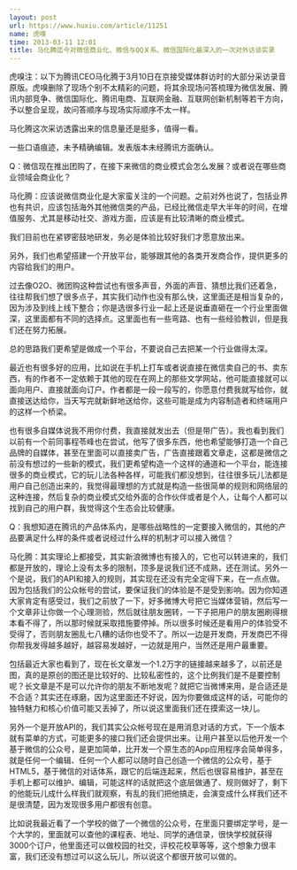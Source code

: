 ```yaml
---
layout: post
url: https://www.huxiu.com/article/11251
name: 虎嗅
time: 2013-03-11 12:01
title: 马化腾迄今对微信商业化、微信与QQ关系、微信国际化最深入的一次对外访谈实录
---
```

虎嗅注：以下为腾讯CEO马化腾于3月10日在京接受媒体群访时的大部分采访录音原版。虎嗅删除了现场个别不太精彩的问题，将其余现场问答梳理为微信发展、腾讯内部竞争、微信国际化、腾讯电商、互联网金融、互联网创新机制等若干方向，予以整合呈现，故问答顺序与现场实际顺序不太一样。

马化腾这次采访透露出来的信息量还是挺多，值得一看。

一些口语痕迹，未予精确编辑。发表版本未经腾讯方面确认。

Q：微信现在推出团购了，在接下来微信的商业模式会怎么发展？或者说在哪些商业领域会商业化？

马化腾：应该说微信商业化是大家蛮关注的一个问题。之前对外也说了，包括业界也有共识，应该包括海外其他微信类的产品，已经比微信走早大半年的时间，在增值服务、尤其是移动社交、游戏方面，应该是有比较清晰的商业模式。

我们目前也在紧锣密鼓地研发，务必是体验比较好我们才愿意放出来。

另外，我们也希望搭建一个开放平台，能够跟其他的各类开发商合作，提供更多的内容给我们的用户。

过去像O2O、微团购这种尝试也有很多声音，外面的声音、猜想比我们还着急，往往帮我们想了很多点子，其实我们动作也没有那么快，这里面还是相当复杂的，因为涉及到线上线下整合；你是选很多行业一起上还是说垂直砸在一个行业里面做深，这里面都有不同的选择点。这里面也有一些弯路、也有一些经验教训，但是我们还在努力拓展。

总的思路我们更希望是做成一个平台，不要说自己去把某一个行业做得太深。

最近也有很多好的应用，比如说在手机上打车或者说直接在微信卖自己的书、卖东西，有的作者不一定依赖于其他的现在在网上的那些文学网站，他可能直接就可以面向用户、直接就面向订户。作者都是一段一段写的，你愿意付费我就写给你，就直接送达给你，当天写完就新鲜地送给你，这些可能是成为内容制造者和终端用户的这样一个桥梁。

也有很多自媒体说我不用你付费，我直接就发出去（但是带广告）。我也看到我们以前有一个前同事程苓峰也在尝试，他写了很多东西，他也希望能够打造一个自己品牌的自媒体，甚至在里面可以直接卖广告，广告直接跟着文章走，这都是微信之前没有想过的一些新的模式，我们更希望构造一个这样的通道和一个平台，能连接很多的商业模式，它的玩儿法各种各样，可能我们都没想到，往往很多玩儿法都是用户自己创造出来的，我觉得最理想的方式就是构造一些很简单的规则和网络层的这种连接，然后复杂的商业模式交给外面的合作伙伴或者是个人，让每个人都可以找到自己的用户群，我觉得这个生态会比较健康。

Q：我想知道在腾讯的产品体系内，是哪些战略性的一定要接入微信的，其他的产品要满足什么样的条件或者说经过什么样的机制才可以接入微信？

马化腾：其实理论上都接受，其实新浪微博也有接入的，它也可以转进来的，我们都是开放的，理论上没有太多的限制，顶多是说我们还不成熟，还在测试。另外一个是说，我们的API和接入的规则，其实现在还没有完全定得下来，在一点点做。因为包括我们的公众帐号的尝试，要保证我们的体验是不是受到影响。因为你知道大家肯定有感受过，我们之前放了一下，好多微博大号把它当媒体营销，然后写一个文章非让你做一个心理测验，然后就往朋友圈转，一下子把用户的朋友圈刷得根本看不得了，所以那时候就采取措施要停掉。所以很多时候还是看用户的体验受不受得了，否则朋友圈乱七八糟的话你也受不了。所以一边是开发商，开发商巴不得你帮我发得越多越好，越容易发越好，一边就是用户，当然还是用户最重要。

包括最近大家也看到了，现在长文章发一个1.2万字的链接越来越多了，以前还是图，真的是原创的图还是比较好的、比较私密性的，这个比例我们是不是要控制呢？长文章是不是可以允许你的朋友不断地发呢？就把它当微博来用，是合适还是不合适？其实还在琢磨，因为这里面还不好说，因为你要做成这样的话，可能你的独特魅力和核心价值可能又丢掉了，所以说这里面我们还在摸索这一块儿。

另外一个是开放API的，我们其实公众帐号现在是用消息对话的方式，下一个版本就有菜单的方式，可能更多的接口我们还会提供出来。让用户甚至以后他开发一个基于微信的公众号，是更加简单，比开发一个原生态的App应用程序会简单得多，就是任何一个编辑、任何一个人都可以随时自己创造一个微信的公众号，基于HTML5，基于微信的对话体系，跟它的后端连起来，然后也很容易维护，甚至在手机上都可以维护、编辑，可能这样的话就把这个底层做通了、规则做好了，剩下的他能玩儿成什么样我们就观察，有乱的我们把他搞走，会演变成什么样我们还不是很清楚，因为发现很多用户都很有创意。

比如说我最近看了一个学校的做了一个微信的公众号，在里面只要绑定学号，是一个大学的，里面就可以查他的课程表、地址、同学的通信录，很快学校就获得3000个订户，他里面还可以做校园的社交，评校花校草等等，这个想象力很丰富，我们还没有想过可以这么玩儿，所以说这个都很开放可以做的。

